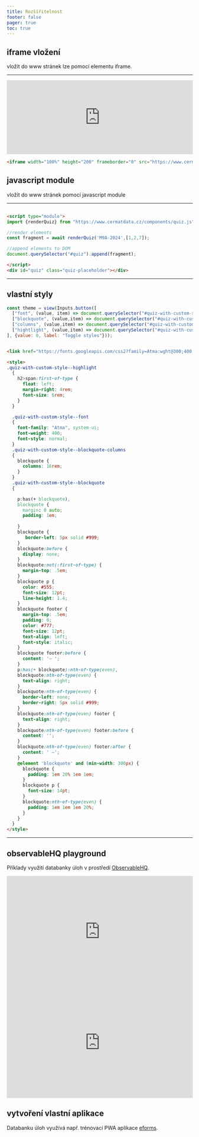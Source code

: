 ```yaml
---
title: Rozšířitelnost
footer: false
pager: true
toc: true
---
```


## iframe vložení

vložit do www stránek lze pomocí elementu iframe.

---
<iframe width="100%" height="200" frameborder="0" src="https://www.cermatdata.cz/form-M9A-2024"></iframe>

```html run=false
<iframe width="100%" height="200" frameborder="0" src="https://www.cermatdata.cz/form-M9A-2024"></iframe>
```

## javascript module

vložit do www stránek pomocí javascript module


<script type="module">
import {renderQuiz} from "https://www.cermatdata.cz/components/quiz.js";
const fragment = await renderQuiz('M9A-2024',[1,2,7]);
document.querySelector("#quiz").append(fragment);
</script>

---
<div id="quiz" class="quiz-placeholder"></div>

```html run=false
<script type="module">
import {renderQuiz} from "https://www.cermatdata.cz/components/quiz.js";

//render elements
const fragment = await renderQuiz('M9A-2024',[1,2,7]);

//append elements to DOM
document.querySelector("#quiz").append(fragment);

</script>
<div id="quiz" class="quiz-placeholder"></div>
```
---

## vlastní styly

```js
const theme = view(Inputs.button([
  ["font", (value, item) => document.querySelector("#quiz-with-custom-style").classList.toggle(`quiz-with-custom-style--font`)],
  ["blockquote", (value,item) => document.querySelector("#quiz-with-custom-style").classList.toggle(`quiz-with-custom-style--blockquote`)],
  ["columns", (value,item) => document.querySelector("#quiz-with-custom-style").classList.toggle(`quiz-with-custom-style--blockquote-columns`)],
  ["hightlight", (value,item) => document.querySelector("#quiz-with-custom-style").classList.toggle(`quiz-with-custom-style--highlight`)],
], {value: 0, label: "Toggle styles"}));
```
<script type="module">
import {renderQuiz} from "https://www.cermatdata.cz/components/quiz.js";
const fragment = await renderQuiz('CMA-2024');
document.querySelector("#quiz-with-custom-style").append(fragment);
</script>

<link rel="preconnect" href="https://fonts.googleapis.com">
<link rel="preconnect" href="https://fonts.gstatic.com" crossorigin>
<link href="https://fonts.googleapis.com/css2?family=Atma:wght@300;400;500;600;700&family=Roboto+Mono:ital,wght@0,100..700;1,100..700&family=Roboto:ital,wght@0,100;0,300;0,400;0,500;0,700;0,900;1,100;1,300;1,400;1,500;1,700;1,900&display=swap" rel="stylesheet">

<div id="quiz-with-custom-style" class="quiz-placeholder quiz-with-custom-style"></div>

<style>
  .quiz-placeholder
  {
    max-height: 350px;
    overflow-y:scroll;
  }

  .quiz-with-custom-style--highlight
  {
    h2>span:first-of-type {
      float: left;
      margin-right: 4rem;
      font-size: 6rem;
    }
  }

  .quiz-with-custom-style--font
  {
    font-family: "Atma", system-ui;
    font-weight: 400;
    font-style: normal;
  }
  .quiz-with-custom-style--blockquote-columns
  {
    blockquote {
      columns: 16rem;
    }
  }
  .quiz-with-custom-style--blockquote
  {    

    p:has(+ blockquote),
    blockquote {
      margin: 0 auto;
      padding: 1em;
     
    }
    blockquote {
       border-left: 5px solid #999;
    }
    blockquote:before {
      display: none;
    }
    blockquote:not(:first-of-type) {
      margin-top: .5em;
    }
    blockquote p {
      color: #555;
      font-size: 12pt;
      line-height: 1.4;
    }
    blockquote footer {
      margin-top: .5em;
      padding: 0;
      color: #777;
      font-size: 12pt;
      text-align: left;
      font-style: italic;
    }
    blockquote footer:before {
      content: '— ';
    }
    p:has(+ blockquote):nth-of-type(even),
    blockquote:nth-of-type(even) {
      text-align: right;      
    }    
    blockquote:nth-of-type(even) {
      border-left: none;      
      border-right: 5px solid #999;
    }
    blockquote:nth-of-type(even) footer {
      text-align: right;
    }
    blockquote:nth-of-type(even) footer:before {
      content: '';
    }
    blockquote:nth-of-type(even) footer:after {
      content: ' —';
    }
    @element 'blockquote' and (min-width: 300px) {
      blockquote {
        padding: 1em 20% 1em 1em;
      }
      blockquote p {
        font-size: 14pt;
      }
      blockquote:nth-of-type(even) {
        padding: 1em 1em 1em 20%;
      }
    }
  }
</style>

```html run=false
<link href="https://fonts.googleapis.com/css2?family=Atma:wght@300;400;500;600;700&family=Roboto+Mono:ital,wght@0,100..700;1,100..700&family=Roboto:ital,wght@0,100;0,300;0,400;0,500;0,700;0,900;1,100;1,300;1,400;1,500;1,700;1,900&display=swap" rel="stylesheet">

<style>
.quiz-with-custom-style--highlight
  {
    h2>span:first-of-type {
      float: left;
      margin-right: 4rem;
      font-size: 6rem;
    }
  }

  .quiz-with-custom-style--font
  {
    font-family: "Atma", system-ui;
    font-weight: 400;
    font-style: normal;
  }
  .quiz-with-custom-style--blockquote-columns
  {
    blockquote {
      columns: 16rem;
    }
  }
  .quiz-with-custom-style--blockquote
  {    

    p:has(+ blockquote),
    blockquote {
      margin: 0 auto;
      padding: 1em;
     
    }
    blockquote {
       border-left: 5px solid #999;
    }
    blockquote:before {
      display: none;
    }
    blockquote:not(:first-of-type) {
      margin-top: .5em;
    }
    blockquote p {
      color: #555;
      font-size: 12pt;
      line-height: 1.4;
    }
    blockquote footer {
      margin-top: .5em;
      padding: 0;
      color: #777;
      font-size: 12pt;
      text-align: left;
      font-style: italic;
    }
    blockquote footer:before {
      content: '— ';
    }
    p:has(+ blockquote):nth-of-type(even),
    blockquote:nth-of-type(even) {
      text-align: right;      
    }    
    blockquote:nth-of-type(even) {
      border-left: none;      
      border-right: 5px solid #999;
    }
    blockquote:nth-of-type(even) footer {
      text-align: right;
    }
    blockquote:nth-of-type(even) footer:before {
      content: '';
    }
    blockquote:nth-of-type(even) footer:after {
      content: ' —';
    }
    @element 'blockquote' and (min-width: 300px) {
      blockquote {
        padding: 1em 20% 1em 1em;
      }
      blockquote p {
        font-size: 14pt;
      }
      blockquote:nth-of-type(even) {
        padding: 1em 1em 1em 20%;
      }
    }
  }
</style>
```
---

## observableHQ playground

Příklady využití databanky úloh v prostředí [ObservableHQ](https://observablehq.com).

<iframe width="100%" height="300" frameborder="0"
  src="https://observablehq.com/embed/@rsamec/c9a-2024@428?cells=q6%2Cq15%2Cq18%2Cq25%2Cstyles"></iframe>

<iframe width="100%" height="300" frameborder="0"
  src="https://observablehq.com/embed/@rsamec/m9c-2024?cells=q9%2Csteps9%2Cq10%2Csteps10"></iframe>


## vytvoření vlastní aplikace

Databanku úloh využívá např. trénovací PWA aplikace [eforms](https://www.eforms.cz).
